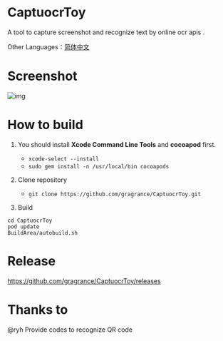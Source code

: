 # CaptuocrToy
A tool to capture screenshot and recognize text by online ocr apis .

Other Languages：[简体中文](README.zh-cn.md)

# Screenshot

![img](https://raw.githubusercontent.com/gragrance/CaptuocrToy/master/screenshot.gif)

# How to build  
1. You should install **Xcode Command Line Tools** and **cocoapod** first.
    - ```xcode-select --install```
    - ```sudo gem install -n /usr/local/bin cocoapods```  

2. Clone repository
    - ```git clone https://github.com/gragrance/CaptuocrToy.git```  

3. Build
```
cd CaptuocrToy
pod update
BuildArea/autobuild.sh
```

# Release 
https://github.com/gragrance/CaptuocrToy/releases 

# Thanks to
@ryh Provide codes to recognize QR code

